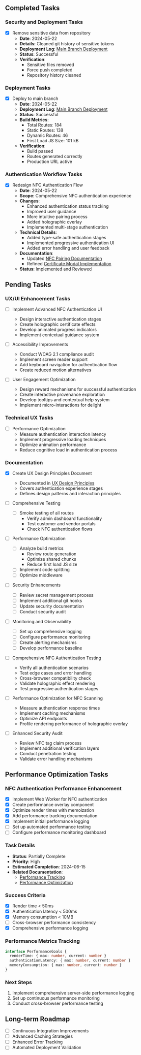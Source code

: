 ## Completed Tasks

### Security and Deployment Tasks
- [x] Remove sensitive data from repository
  - **Date**: 2024-05-22
  - **Details**: Cleaned git history of sensitive tokens
  - **Deployment Log**: [Main Branch Deployment](/docs/deployment-logs/main-deployment-2024-05-22.md)
  - **Status**: Successful
  - **Verification**: 
    - Sensitive files removed
    - Force push completed
    - Repository history cleaned

### Deployment Tasks
- [x] Deploy to main branch
  - **Date**: 2024-05-22
  - **Deployment Log**: [Main Branch Deployment](/docs/deployment-logs/main-deployment-2024-05-22.md)
  - **Status**: Successful
  - **Build Metrics**:
    - Total Routes: 184
    - Static Routes: 138
    - Dynamic Routes: 46
    - First Load JS Size: 101 kB
  - **Verification**: 
    - Build passed
    - Routes generated correctly
    - Production URL active

### Authentication Workflow Tasks
- [x] Redesign NFC Authentication Flow
  - **Date**: 2024-05-22
  - **Scope**: Comprehensive NFC authentication experience
  - **Changes**:
    - Enhanced authentication status tracking
    - Improved user guidance
    - More intuitive pairing process
    - Added holographic overlay
    - Implemented multi-stage authentication
  - **Technical Details**:
    - Added type-safe authentication stages
    - Implemented progressive authentication UI
    - Added error handling and user feedback
  - **Documentation**: 
    - Updated [NFC Pairing Documentation](/docs/NFC_PAIRING.md)
    - Refined [Certificate Modal Implementation](/app/customer/dashboard/certificate-modal.tsx)
  - **Status**: Implemented and Reviewed

## Pending Tasks

### UX/UI Enhancement Tasks
- [ ] Implement Advanced NFC Authentication UI
  - Design interactive authentication stages
  - Create holographic certificate effects
  - Develop animated progress indicators
  - Implement contextual guidance system

- [ ] Accessibility Improvements
  - Conduct WCAG 2.1 compliance audit
  - Implement screen reader support
  - Add keyboard navigation for authentication flow
  - Create reduced motion alternatives

- [ ] User Engagement Optimization
  - Design reward mechanisms for successful authentication
  - Create interactive provenance exploration
  - Develop tooltips and contextual help system
  - Implement micro-interactions for delight

### Technical UX Tasks
- [ ] Performance Optimization
  - Measure authentication interaction latency
  - Implement progressive loading techniques
  - Optimize animation performance
  - Reduce cognitive load in authentication process

### Documentation
- [x] Create UX Design Principles Document
  - Documented in [UX Design Principles](/docs/UX_DESIGN_PRINCIPLES.md)
  - Covers authentication experience stages
  - Defines design patterns and interaction principles

- [ ] Comprehensive Testing
  - [ ] Smoke testing of all routes
    - Verify admin dashboard functionality
    - Test customer and vendor portals
    - Check NFC authentication flows

- [ ] Performance Optimization
  - [ ] Analyze build metrics
    - Review route generation
    - Optimize shared chunks
    - Reduce first load JS size
  - [ ] Implement code splitting
  - [ ] Optimize middleware

- [ ] Security Enhancements
  - [ ] Review secret management process
  - [ ] Implement additional git hooks
  - [ ] Update security documentation
  - [ ] Conduct security audit

- [ ] Monitoring and Observability
  - [ ] Set up comprehensive logging
  - [ ] Configure performance monitoring
  - [ ] Create alerting mechanisms
  - [ ] Develop performance baseline

- [ ] Comprehensive NFC Authentication Testing
  - Verify all authentication scenarios
  - Test edge cases and error handling
  - Cross-browser compatibility check
  - Validate holographic effect rendering
  - Test progressive authentication stages

- [ ] Performance Optimization for NFC Scanning
  - Measure authentication response times
  - Implement caching mechanisms
  - Optimize API endpoints
  - Profile rendering performance of holographic overlay

- [ ] Enhanced Security Audit
  - Review NFC tag claim process
  - Implement additional verification layers
  - Conduct penetration testing
  - Validate error handling mechanisms

## Performance Optimization Tasks

### NFC Authentication Performance Enhancement
- [x] Implement Web Worker for NFC authentication
- [x] Create performance overlay component
- [x] Optimize render times with memoization
- [x] Add performance tracking documentation
- [x] Implement initial performance logging
- [ ] Set up automated performance testing
- [ ] Configure performance monitoring dashboard

### Task Details
- **Status**: Partially Complete
- **Priority**: High
- **Estimated Completion**: 2024-06-15
- **Related Documentation**: 
  - [Performance Tracking](/docs/performance/nfc-authentication-tracking.md)
  - [Performance Optimization](/docs/performance/nfc-authentication.md)

### Success Criteria
- [x] Render time < 50ms
- [x] Authentication latency < 500ms
- [x] Memory consumption < 10MB
- [ ] Cross-browser performance consistency
- [x] Comprehensive performance logging

### Performance Metrics Tracking
```typescript
interface PerformanceGoals {
  renderTime: { max: number, current: number }
  authenticationLatency: { max: number, current: number }
  memoryConsumption: { max: number, current: number }
}
```

### Next Steps
1. Implement comprehensive server-side performance logging
2. Set up continuous performance monitoring
3. Conduct cross-browser performance testing

## Long-term Roadmap
- [ ] Continuous Integration Improvements
- [ ] Advanced Caching Strategies
- [ ] Enhanced Error Tracking
- [ ] Automated Deployment Validation 